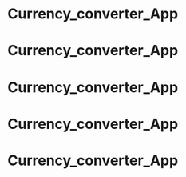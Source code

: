 # Currency_converter_App
# Currency_converter_App
# Currency_converter_App
# Currency_converter_App
# Currency_converter_App
